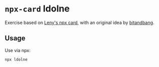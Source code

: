 # `npx-card` ldolne
Exercise based on [Leny's npx card](https://github.com/leny/npxcard), with an original idea by [bitandbang](https://github.com/bnb/bitandbang).

## Usage
Use via npx:

```
npx ldolne
```

